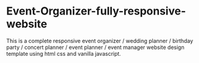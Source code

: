 # Event-Organizer-fully-responsive-website
This is a complete responsive event organizer / wedding planner / birthday party / concert planner / event planner / event manager website design template using html css and vanilla javascript.
